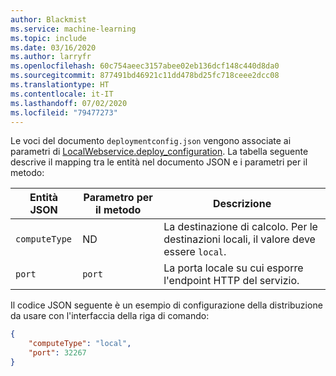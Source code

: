 ```yaml
---
author: Blackmist
ms.service: machine-learning
ms.topic: include
ms.date: 03/16/2020
ms.author: larryfr
ms.openlocfilehash: 60c754aeec3157abee02eb136dcf148c440d8da0
ms.sourcegitcommit: 877491bd46921c11dd478bd25fc718ceee2dcc08
ms.translationtype: HT
ms.contentlocale: it-IT
ms.lasthandoff: 07/02/2020
ms.locfileid: "79477273"
---
```

Le voci del documento `deploymentconfig.json` vengono associate ai parametri di [LocalWebservice.deploy_configuration](https://docs.microsoft.com/python/api/azureml-core/azureml.core.webservice.local.localwebservicedeploymentconfiguration?view=azure-ml-py). La tabella seguente descrive il mapping tra le entità nel documento JSON e i parametri per il metodo:

| Entità JSON | Parametro per il metodo | Descrizione |
| ----- | ----- | ----- |
| `computeType` | ND | La destinazione di calcolo. Per le destinazioni locali, il valore deve essere `local`. |
| `port` | `port` | La porta locale su cui esporre l'endpoint HTTP del servizio. |

Il codice JSON seguente è un esempio di configurazione della distribuzione da usare con l'interfaccia della riga di comando:

```json
{
    "computeType": "local",
    "port": 32267
}
```
